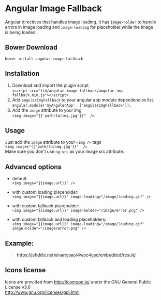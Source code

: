 Angular Image Fallback
======================

Angular directives that handles image loading, it has `image-holder` to handle errors in image loading and `image-loading` for placeholder while the image is being loaded.
  
  
  
## Bower Download
`bower install angular-image-fallback`

## Installation
1. Download and import the plugin script.<br />
`<script src="lib/angular-image-fallback/angular.img-fallback.min.js"></script>`
2. Add `angularImgFallback` to your angular app module dependencies list.<br />
`angular.module('myAngularApp', ['angularImgFallback']);`
3. Add the `image` attribute to your img<br />
`<img image="{{'path/to/img.jpg'}}"  />`


## Usage
Just add the `image` attribute to your `<img />` tags<br />
`<img image="{{'path/to/img.jpg'}}"  />`<br />
Make sure you don't use `ng-src` as your image src attribute.


## Advanced options


 - default:<br />
`<img image="{{image.url}}" />`

 - with custom loading placeholder:<br />
`<img image="{{image.url}}" image-loading="/image/loading.gif" />`

 - with custom fallback placeholder:<br />
`<img image="{{image.url}}" image-holder="/image/error.png" />`

 - with custom fallback and loading placeholders:<br />
`<img image="{{image.url}}" image-loading="/image/loading.gif" image-holder="/image/error.png" />`


## Example:

> https://jsfiddle.net/alvarojoao/4wec4gsq/embedded/result/

## Icons license
Icons are provided from http://icomoon.io/ under the GNU General Public License v3.0<br />
http://www.gnu.org/licenses/gpl.html
